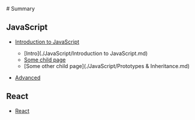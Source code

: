 ‌# Summary

## JavaScript

* [Introduction to JavaScript]()
    
    * [Intro](./JavaScript/Introduction to JavaScript.md)
    * [Some child page](./JavaScript/Functions.md)
    * [Some other child page](./JavaScript/Prototypes & Inheritance.md)
    
* [Advanced]()
    
    

## React

* [React](react.md)